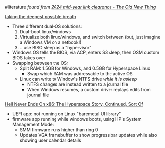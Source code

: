 #literature 
*found from [2024 mid-year link clearance - The Old New Thing](https://devblogs.microsoft.com/oldnewthing/?p=109945#:~:text=Taking%20the%20deepest,it%20and%20weep)*

[taking the deepest possible breath](https://web.archive.org/web/20250109162723/https://cohost.org/cathoderaydude/post/1228730-taking-the-deepest-p)
- Three different dual-OS solutions:
	1. Dual-boot linux/windows
	2. Virtualize both linux/windows, and switch between (but, just imagine a Windows VM on a netbook!)
	3. ...use BISO sleep as a "hypervisor"
- Windows OS tells the BIOS, via ACP, enters S3 sleep, then OSM custom BIOS takes over
- Swapping between the OS:
	- Split RAM: 1.5GB for Windows, and 0.5GB for Hyperspace Linux
		- Swap which RAM was addressable to the active OS
	- Linux can write to Window's NTFS drive *while it is asleep*
		- NTFS changes are instead written to a journal file
		- When Windows resumes, a custom driver replays edits from journal file

[Hell Never Ends On x86: The Hyperspace Story, Continued, Sort Of](https://web.archive.org/web/20250109160318/https://cohost.org/cathoderaydude/post/1311259-hell-never-ends-on-x)
- UEFI app: not running on Linux "baremetal UI library"
- firmware app running while windows boots, using HP's System Management Mode: 
	- SMM firmware runs higher than ring 0
	- Updates VGA framebuffer to show progress bar updates while also showing user calendar details
